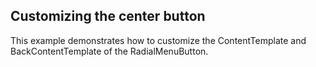 ## Customizing the center button
This example demonstrates how to customize the ContentTemplate and BackContentTemplate of the RadialMenuButton.

[//]: <keywords: ContentTemplate, BackContentTemplate, RadialMenuButton, customize>